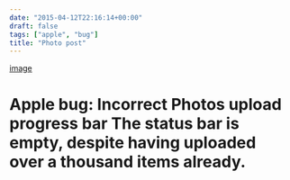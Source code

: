 ```yaml
---
date: "2015-04-12T22:16:14+00:00"
draft: false
tags: ["apple", "bug"]
title: "Photo post"
---
```

[image](/img/2015-04-12-photo-post/7dd127107ecdc5c0c9afb3dfe223d4ce6637ddd508f62b035d7ae096a2858ce9.png)

# Apple bug: Incorrect Photos upload progress bar The status bar is empty, despite having uploaded over a thousand items already.

